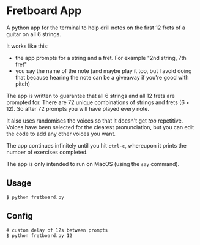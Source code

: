 # Fretboard App

A python app for the terminal to help drill notes on the first 12 frets of a guitar on all 6 strings.

It works like this:
- the app prompts for a string and a fret. For example "2nd string, 7th fret"
- you say the name of the note (and maybe play it too, but I avoid doing that because hearing the note can be a giveaway if you're good with pitch)

The app is written to guarantee that all 6 strings and all 12 frets are prompted for. There are 72 unique combinations of strings and frets ($6 \times 12$). So after 72 prompts you will have played every note. 

It also uses randomises the voices so that it doesn't get _too_ repetitive. Voices have been selected for the clearest pronunciation, but you can edit the code to add any other voices you want.

The app continues infinitely until you hit `ctrl-c`, whereupon it prints the number of exercises completed.

The app is only intended to run on MacOS (using the `say` command).

## Usage

```shell
$ python fretboard.py
```

## Config

```shell
# custom delay of 12s between prompts
$ python fretboard.py 12
```
